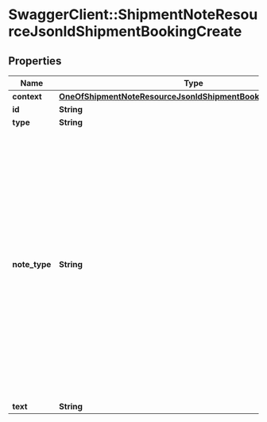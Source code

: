 # SwaggerClient::ShipmentNoteResourceJsonldShipmentBookingCreate

## Properties
Name | Type | Description | Notes
------------ | ------------- | ------------- | -------------
**context** | [**OneOfShipmentNoteResourceJsonldShipmentBookingCreateContext**](OneOfShipmentNoteResourceJsonldShipmentBookingCreateContext.md) |  | [optional] 
**id** | **String** |  | [optional] 
**type** | **String** |  | [optional] 
**note_type** | **String** |           [CA] Carrier,          [DL] Delivery,          [DP] Denied Party,          [DO] Document,          [GN] General,          [HB] HouseBill,          [IN] Invoice,          [PM] Permissions,          [PU] Pickup,          [PR] Procurement,          [PC] Procurement Costs,          [RC] Recap,          [RT] Routing,          [SH] Shipment,          [ST] Status,          [TK] Tracking,          [WT] WorldTrak       | [default to &#x27;[GN] General&#x27;]
**text** | **String** |  | 

